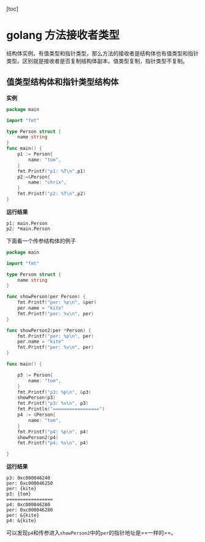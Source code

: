 [toc]

# golang 方法接收者类型

结构体实例，有值类型和指针类型，那么方法的接收者是结构体也有值类型和指针类型。区别就是接收者是否复制结构体副本。值类型复制，指针类型不复制。

## 值类型结构体和指针类型结构体

**实例**

```go
package main

import "fmt"

type Person struct {
	name string
}
func main() {
	p1 := Person{
		name: "tom",
	}
	fmt.Printf("p1: %T\n",p1)
	p2:=&Person{
		name: "chrix",
	}
	fmt.Printf("p2: %T\n",p2)
}

```

**运行结果**

```
p1: main.Person
p2: *main.Person
```

下面看一个传参结构体的例子

```go
package main

import "fmt"

type Person struct {
	name string
}

func showPerson(per Person) {
	fmt.Printf("per: %p\n", &per)
	per.name = "kite"
	fmt.Printf("per: %v\n", per)
}

func showPerson2(per *Person) {
	fmt.Printf("per: %p\n", per)
	per.name = "kite"
	fmt.Printf("per: %v\n", per)
}

func main() {

	p3 := Person{
		name: "tom",
	}
	fmt.Printf("p3: %p\n", &p3)
	showPerson(p3)
	fmt.Printf("p3: %v\n", p3)
	fmt.Println("=================")
	p4 := &Person{
		name: "tom",
	}
	fmt.Printf("p4: %p\n", p4)
	showPerson2(p4)
	fmt.Printf("p4: %v\n", p4)

}

```

**运行结果**

```
p3: 0xc000046240
per: 0xc000046250
per: {kite}
p3: {tom}
=================
p4: 0xc000046280
per: 0xc000046280
per: &{kite}
p4: &{kite}
```

可以发现`p4`和传参进入`showPerson2`中的`per`的指针地址是==一样的==。